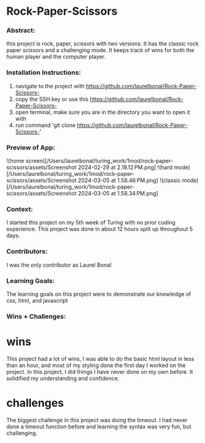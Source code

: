 # Rock-Paper-Scissors
### Abstract:
this project is rock, paper, scissors with two versions. It has the classic rock paper scissors and a challenging mode. It keeps track of wins for both the human player and the computer player. 
### Installation Instructions:
1. navigate to the project with https://github.com/laurelbonal/Rock-Paper-Scissors-
2. copy the SSH key or use this https://github.com/laurelbonal/Rock-Paper-Scissors-
3. open terminal, make sure you are in the directory you want to open it with
4. run command 'git clone https://github.com/laurelbonal/Rock-Paper-Scissors-'
### Preview of App:
!(home screen)[/Users/laurelbonal/turing_work/1mod/rock-paper-scissors/assets/Screenshot 2024-02-29 at 2.18.12 PM.png]
!(hard mode)[/Users/laurelbonal/turing_work/1mod/rock-paper-scissors/assets/Screenshot 2024-03-05 at 1.58.46 PM.png]
!(classic mode)[/Users/laurelbonal/turing_work/1mod/rock-paper-scissors/assets/Screenshot 2024-03-05 at 1.58.34 PM.png]
### Context:
I started this project on my 5th week of Turing with no prior coding experience. This project was done in about 12 hours split up throughout 5 days. 
### Contributors:
I was the only contributor as Laurel Bonal 
### Learning Goals:
The learning goals on this project were to demonstrate our knowledge of css, html, and javascript 
### Wins + Challenges:
# wins
This project had a lot of wins, I was able to do the basic html layout in less than an hour, and most of my styling done the first day I worked on the project. 
In this project, I did things I have never done on my own before. It solidified my understanding and confidence. 
# challenges 
The biggest challenge in this project was doing the timeout. I had never done a timeout function before and learning the syntax was very fun, but challenging. 